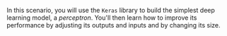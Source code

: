 In this scenario,
you will use the `Keras` library to build the simplest
deep learning model, a _perceptron_.
You'll then learn how to improve its performance
by adjusting its outputs and inputs
and by changing its size.
